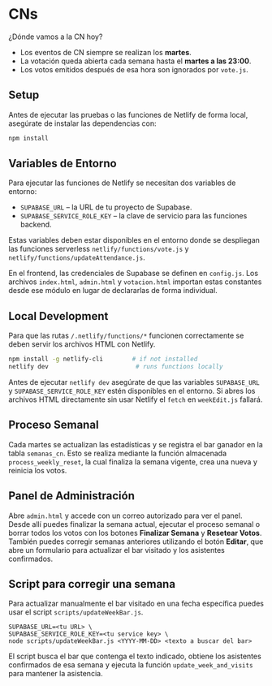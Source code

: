 # CNs
¿Dónde vamos a la CN hoy?

* Los eventos de CN siempre se realizan los **martes**.
* La votación queda abierta cada semana hasta el **martes a las 23:00**.
* Los votos emitidos después de esa hora son ignorados por `vote.js`.

## Setup

Antes de ejecutar las pruebas o las funciones de Netlify de forma local, asegúrate de instalar las dependencias con:

```bash
npm install
```

## Variables de Entorno

Para ejecutar las funciones de Netlify se necesitan dos variables de entorno:

- `SUPABASE_URL` – la URL de tu proyecto de Supabase.
- `SUPABASE_SERVICE_ROLE_KEY` – la clave de servicio para las funciones backend.

Estas variables deben estar disponibles en el entorno donde se despliegan las funciones serverless `netlify/functions/vote.js` y `netlify/functions/updateAttendance.js`.

En el frontend, las credenciales de Supabase se definen en `config.js`. Los archivos `index.html`, `admin.html` y `votacion.html` importan estas constantes desde ese módulo en lugar de declararlas de forma individual.

## Local Development

Para que las rutas `/.netlify/functions/*` funcionen correctamente se deben servir los archivos HTML con Netlify.

```bash
npm install -g netlify-cli        # if not installed
netlify dev                        # runs functions locally
```

Antes de ejecutar `netlify dev` asegúrate de que las variables `SUPABASE_URL` y `SUPABASE_SERVICE_ROLE_KEY` estén disponibles en el entorno. Si abres los archivos HTML directamente sin usar Netlify el `fetch` en `weekEdit.js` fallará.


## Proceso Semanal

Cada martes se actualizan las estadísticas y se registra el bar ganador en la tabla `semanas_cn`. Esto se realiza mediante la función almacenada `process_weekly_reset`, la cual finaliza la semana vigente, crea una nueva y reinicia los votos.

## Panel de Administración

Abre `admin.html` y accede con un correo autorizado para ver el panel. Desde allí puedes finalizar la semana actual, ejecutar el proceso semanal o borrar todos los votos con los botones **Finalizar Semana** y **Resetear Votos**. También puedes corregir semanas anteriores utilizando el botón **Editar**, que abre un formulario para actualizar el bar visitado y los asistentes confirmados.

## Script para corregir una semana

Para actualizar manualmente el bar visitado en una fecha específica puedes usar el script `scripts/updateWeekBar.js`.

```
SUPABASE_URL=<tu URL> \
SUPABASE_SERVICE_ROLE_KEY=<tu service key> \
node scripts/updateWeekBar.js <YYYY-MM-DD> <texto a buscar del bar>
```

El script busca el bar que contenga el texto indicado, obtiene los asistentes confirmados de esa semana y ejecuta la función `update_week_and_visits` para mantener la asistencia.
